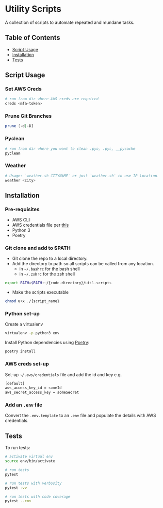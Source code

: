 # Utility Scripts

A collection of scripts to automate repeated and mundane tasks.

## Table of Contents

- [Script Usage](#script-usage)
- [Installation](#installation)
- [Tests](#tests)

## Script Usage

### Set AWS Creds

```bash
# run from dir where AWS creds are required
creds <mfa-token>
```

### Prune Git Branches

```bash
prune [-d|-D]
```

### Pyclean

```bash
# run from dir where you want to clean .pyo, .pyc, __pycache
pyclean
```

### Weather

```bash
# Usage: `weather.sh CITYNAME` or just `weather.sh` to use IP location.
weather <city>
```

## Installation

### Pre-requisites

* AWS CLI
* AWS credentials file per [this](https://aws.amazon.com/blogs/security/a-new-and-standardized-way-to-manage-credentials-in-the-aws-sdks/)
* Python 3
* Poetry


### Git clone and add to $PATH

* Git clone the repo to a local directory.
* Add the directory to path so all scripts can be called from any location.
  * in `~/.bashrc` for the bash shell
  * in `~/.zshrc` for the zsh shell

```bash
export PATH=$PATH:~/{code-directory}/util-scripts
```

* Make the scripts executable

```bash
chmod u+x ./{script_name}
```

### Python set-up

Create a virtualenv

```bash
virtualenv -p python3 env
```

Install Python dependencies using [Poetry](https://poetry.eustace.io/docs/cli/):

```bash
poetry install
```

### AWS creds set-up

Set-up `~/.aws/credentials` file and add the id and key e.g.

```txt
[default]
aws_access_key_id = someId
aws_secret_access_key = someSecret
```

### Add an `.env` file
Convert the `.env.template` to an `.env` file and populate the details with AWS credentials.


## Tests

To run tests:

```bash
# activate virtual env
source env/bin/activate

# run tests
pytest

# run tests with verbosity
pytest -vv

# run tests with code coverage
pytest --cov
```
